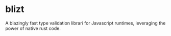 # blizt

A blazingly fast type validation librari for Javascript runtimes, leveraging the power of native rust code.
